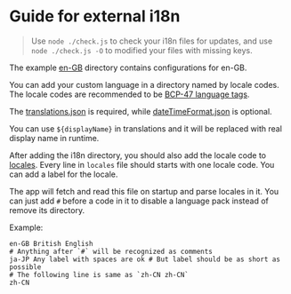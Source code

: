 # Guide for external i18n

> Use `node ./check.js` to check your i18n files for updates, and use `node ./check.js -O` to modified your files with missing keys.

The example [en-GB](en-GB) directory contains configurations for en-GB.

You can add your custom language in a directory named by locale codes. The locale codes are recommended to be [BCP-47 language tags](https://gist.github.com/typpo/b2b828a35e683b9bf8db91b5404f1bd1).

The [translations.json](en-GB/translations.json) is required, while [dateTimeFormat.json](en-GB/dateTimeFormat.json) is optional.

You can use `${displayName}` in translations and it will be replaced with real display name in runtime.

After adding the i18n directory, you should also add the locale code to [locales](locales). Every line in `locales` file should starts with one locale code. You can add a label for the locale.

The app will fetch and read this file on startup and parse locales in it. You can just add `#` before a code in it to disable a language pack instead of remove its directory.

Example:

```
en-GB British English
# Anything after `#` will be recognized as comments
ja-JP Any label with spaces are ok # But label should be as short as possible
# The following line is same as `zh-CN zh-CN`
zh-CN

```
